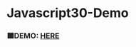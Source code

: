 # Javascript30-Demo

### 🟥DEMO: [HERE](https://mitzelldone.github.io/JavaScript30/The%2030%20Projects/12%20-%20Key%20Sequence%20Detection/index.html)
